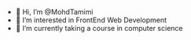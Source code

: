 - 👋 Hi, I’m @MohdTamimi
- 👀 I’m interested in FrontEnd Web Development
- 🌱 I’m currently taking a course in computer science

<!---
MohdTamimi1/MohdTamimi1 is a ✨ special ✨ repository because its `README.md` (this file) appears on your GitHub profile.
You can click the Preview link to take a look at your changes.
--->
